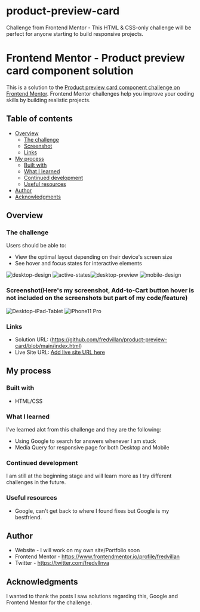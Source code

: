 # product-preview-card
Challenge from Frontend Mentor - This HTML &amp; CSS-only challenge will be perfect for anyone starting to build responsive projects.


# Frontend Mentor - Product preview card component solution

This is a solution to the [Product preview card component challenge on Frontend Mentor](https://www.frontendmentor.io/challenges/product-preview-card-component-GO7UmttRfa). Frontend Mentor challenges help you improve your coding skills by building realistic projects. 

## Table of contents

- [Overview](#overview)
  - [The challenge](#the-challenge)
  - [Screenshot](#screenshot)
  - [Links](#links)
- [My process](#my-process)
  - [Built with](#built-with)
  - [What I learned](#what-i-learned)
  - [Continued development](#continued-development)
  - [Useful resources](#useful-resources)
- [Author](#author)
- [Acknowledgments](#acknowledgments)



## Overview

### The challenge

Users should be able to:

- View the optimal layout depending on their device's screen size
- See hover and focus states for interactive elements

![desktop-design](https://user-images.githubusercontent.com/106635525/177808474-1d07f375-48cd-4936-8500-910f611039de.jpg)
![active-states](https://user-images.githubusercontent.com/106635525/177808462-5fb57443-cbfd-4b20-85fb-432edaddc37a.jpg)![desktop-preview](https://user-images.githubusercontent.com/106635525/177808479-8179ba44-4dc4-4a7a-a159-cb11f349a25f.jpg)
![mobile-design](https://user-images.githubusercontent.com/106635525/177808482-7d46449b-f7b0-4558-937c-731107ba2c6a.jpg)



### Screenshot(Here's my screenshot, Add-to-Cart button hover is not included on the screenshots but part of my code/feature)

![Desktop-iPad-Tablet](https://user-images.githubusercontent.com/106635525/177808638-566f7407-d859-44c1-8741-77898c92cc2e.JPG)
![iPhone11 Pro](https://user-images.githubusercontent.com/106635525/177808648-d2efca96-a33a-4748-87d7-ed87f5ef2cb8.JPG)

### Links


- Solution URL: (https://github.com/fredvillan/product-preview-card/blob/main/index.html)
- Live Site URL: [Add live site URL here](https://your-live-site-url.com)

## My process

### Built with

- HTML/CSS

### What I learned

I've learned alot from this challenge and they are the following:

- Using Google to search for answers whenever I am stuck
- Media Query for responsive page for both Desktop and Mobile

### Continued development

I am still at the beginning stage and will learn more as I try different challenges in the future.

### Useful resources

- Google, can't get back to where I found fixes but Google is my bestfriend.

## Author

- Website - I will work on my own site/Portfolio soon
- Frontend Mentor - https://www.frontendmentor.io/profile/fredvillan
- Twitter - https://twitter.com/fredvllnva

## Acknowledgments

I wanted to thank the posts I saw solutions regarding this, Google and Frontend Mentor for the challenge.
